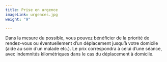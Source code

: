 ```yaml
---
title: Prise en urgence
imageLink: urgences.jpg
weight: "9"

---
```

Dans la mesure du possible, vous pouvez bénéficier de la priorité de rendez-vous ou éventuellement d’un déplacement jusqu’à votre domicile (aide au soin d’un malade etc.). Le prix correspondra à celui d’une séance, avec indemnités kilométriques dans le cas du déplacement à domicile.
